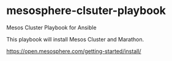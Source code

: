 # mesosphere-clsuter-playbook

Mesos Cluster Playbook for Ansible 

This playbook will install Mesos Cluster and Marathon.

https://open.mesosphere.com/getting-started/install/
